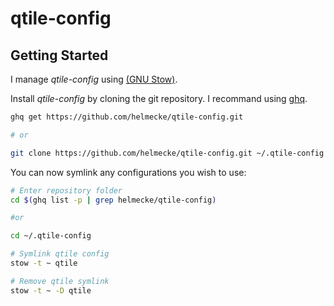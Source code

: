# qtile-config

## Getting Started

I manage _qtile-config_ using [(GNU Stow)](http://www.gnu.org/software/stow/).

Install _qtile-config_ by cloning the git repository. I recommand using [ghq](https://github.com/x-motemen/ghq).

```bash
ghq get https://github.com/helmecke/qtile-config.git

# or

git clone https://github.com/helmecke/qtile-config.git ~/.qtile-config
```

You can now symlink any configurations you wish to use:

```bash
# Enter repository folder
cd $(ghq list -p | grep helmecke/qtile-config)

#or

cd ~/.qtile-config

# Symlink qtile config
stow -t ~ qtile

# Remove qtile symlink
stow -t ~ -D qtile
```
